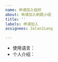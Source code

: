 ```yaml
---
name: 申请加入组织
about: 申请加入刷题小组
title: ''
labels: 申请加入
assignees: JalanJiang

---
```


- 使用语言：
- 个人介绍：
